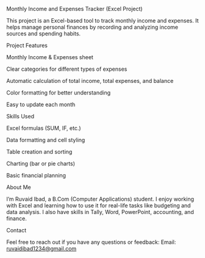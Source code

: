 Monthly Income and Expenses Tracker (Excel Project)

This project is an Excel-based tool to track monthly income and expenses. It helps manage personal finances by recording and analyzing income sources and spending habits.

Project Features

Monthly Income & Expenses sheet

Clear categories for different types of expenses

Automatic calculation of total income, total expenses, and balance

Color formatting for better understanding

Easy to update each month

Skills Used

Excel formulas (SUM, IF, etc.)

Data formatting and cell styling

Table creation and sorting

Charting (bar or pie charts)

Basic financial planning


About Me

I’m Ruvaid Ibad, a B.Com (Computer Applications) student. 
I enjoy working with Excel and learning how to use it for real-life tasks like budgeting and data analysis. I also have skills in Tally, Word, PowerPoint, accounting, and finance.

Contact

Feel free to reach out if you have any questions or feedback:
Email: ruvaidibad1234@gmail.com
